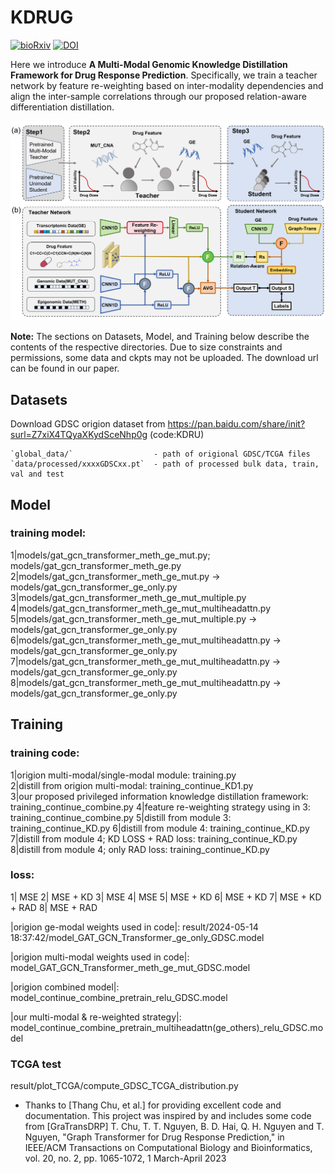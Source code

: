 # KDRUG
[![bioRxiv](https://img.shields.io/badge/bioRxiv-<10.1101>-36C?logo=BioRxiv&logoColor=white)](https://www.biorxiv.org/content/10.1101/2024.10.17.618828v1)
[![DOI](https://img.shields.io/badge/DOI-<2024.10.17.618828>-blue)](https://doi.org/10.1101/2024.10.17.618828)

Here we introduce **A Multi-Modal Genomic Knowledge Distillation Framework for Drug Response Prediction**. Specifically, we train a teacher network by feature re-weighting based on inter-modality dependencies and align the inter-sample correlations through our proposed relation-aware differentiation distillation.

![Paper overview](figures/Figure1.png)

**Note:** The sections on Datasets, Model, and Training below describe the contents of the respective directories. Due to size constraints and permissions, some data and ckpts may not be uploaded. The download url can be found in our paper.

## Datasets
Download GDSC origion dataset from https://pan.baidu.com/share/init?surl=Z7xiX4TQyaXKydSceNhp0g (code:KDRU)

    `global_data/`                  - path of origional GDSC/TCGA files  
    `data/processed/xxxxGDSCxx.pt`  - path of processed bulk data, train, val and test

## Model
### training model:
1|models/gat_gcn_transformer_meth_ge_mut.py;
  models/gat_gcn_transformer_meth_ge.py
2|models/gat_gcn_transformer_meth_ge_mut.py -> models/gat_gcn_transformer_ge_only.py
3|models/gat_gcn_transformer_meth_ge_mut_multiple.py
4|models/gat_gcn_transformer_meth_ge_mut_multiheadattn.py
5|models/gat_gcn_transformer_meth_ge_mut_multiple.py -> models/gat_gcn_transformer_ge_only.py
6|models/gat_gcn_transformer_meth_ge_mut_multiheadattn.py -> models/gat_gcn_transformer_ge_only.py
7|models/gat_gcn_transformer_meth_ge_mut_multiheadattn.py -> models/gat_gcn_transformer_ge_only.py
8|models/gat_gcn_transformer_meth_ge_mut_multiheadattn.py -> models/gat_gcn_transformer_ge_only.py

## Training
### training code:
1|origion multi-modal/single-modal module: training.py  
2|distill from origion multi-modal: training_continue_KD1.py       
3|our proposed privileged information knowledge distillation framework: training_continue_combine.py
4|feature re-weighting strategy using in 3: training_continue_combine.py
5|distill from module 3: training_continue_KD.py
6|distill from module 4: training_continue_KD.py
7|distill from module 4; KD LOSS + RAD loss: training_continue_KD.py
8|distill from module 4; only RAD loss: training_continue_KD.py

### loss:
1| MSE
2| MSE + KD
3| MSE
4| MSE
5| MSE + KD
6| MSE + KD
7| MSE + KD + RAD
8| MSE + RAD

|origion ge-modal weights used in code|:
result/2024-05-14 18:37:42/model_GAT_GCN_Transformer_ge_only_GDSC.model

|origion multi-modal weights used in code|:
model_GAT_GCN_Transformer_meth_ge_mut_GDSC.model

|origion combined model|:
model_continue_combine_pretrain_relu_GDSC.model

|our multi-modal & re-weighted strategy|:
model_continue_combine_pretrain_multiheadattn(ge_others)_relu_GDSC.model

### TCGA test
result/plot_TCGA/compute_GDSC_TCGA_distribution.py

* Thanks to [Thang Chu, et al.] for providing excellent code and documentation. This project was inspired by and includes some code from [GraTransDRP] T. Chu, T. T. Nguyen, B. D. Hai, Q. H. Nguyen and T. Nguyen, "Graph Transformer for Drug Response Prediction," in IEEE/ACM Transactions on Computational Biology and Bioinformatics, vol. 20, no. 2, pp. 1065-1072, 1 March-April 2023
